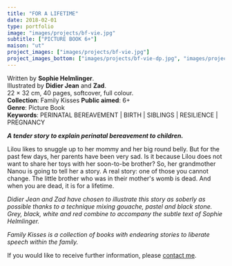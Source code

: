 ```yaml
---
title: "FOR A LIFETIME"
date: 2018-02-01
type: portfolio
image: "images/projects/bf-vie.jpg"
subtitle: ["PICTURE BOOK 6+"]
maison: "ut"
project_images: ["images/projects/bf-vie.jpg"]
project_images_bottom: ["images/projects/bf-vie-dp.jpg", "images/projects/bf-vie-dp2.jpg"]
---
```


Written by **Sophie Helmlinger**.   
Illustrated by **Didier Jean** and **Zad**.   
22 × 32 cm, 40 pages, softcover, full colour.  
**Collection**: Family Kisses 
**Public aimed**: 6+   
**Genre**: Picture Book      
**Keywords**: PERINATAL BEREAVEMENT | BIRTH | SIBLINGS | RESILIENCE | PREGNANCY          


***A tender story to explain perinatal bereavement to children.***


Lilou likes to snuggle up to her mommy and her big round belly. 
But for the past few days, her parents have been very sad. 
Is it because Lilou does not want to share her toys with her soon-to-be brother?
So, her grandmother Nanou is going to tell her a story. A real story: one of those you cannot change. 
The little brother who was in their mother's womb is dead. 
And when you are dead, it is for a lifetime.   

*Didier Jean and Zad have chosen to illustrate this story as soberly as possible thanks to a technique mixing gouache,* 
*pastel and black stone. Grey, black, white and red combine to accompany the subtle text of Sophie Helmlinger.*       




*Family Kisses is a collection of books with endearing stories to liberate speech within the family.*




If you would like to receive further information, please [contact me](mailto:melanie.guillaumin.edition@gmail.com).


